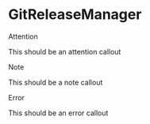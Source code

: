 # GitReleaseManager

<div class="admonition attention">
<p class="first admonition-title">Attention</p>
<p class="last">This should be an attention callout</p>
</div>

<div class="admonition note">
<p class="first admonition-title">Note</p>
<p class="last">This should be a note callout</p>
</div>

<div class="admonition error">
<p class="first admonition-title">Error</p>
<p class="last">This should be an error callout</p>
</div>
